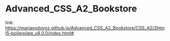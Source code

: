 # Advanced_CSS_A2_Bookstore
link: https://mariavodovoz.github.io/Advanced_CSS_A2_Bookstore/CSS_A2/2html5-boilerplate_v8.0.0/index.html#
